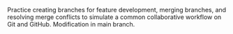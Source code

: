 Practice creating branches for feature development, merging branches, and resolving merge conflicts to simulate a common collaborative workflow on Git and GitHub.
Modification in main branch.